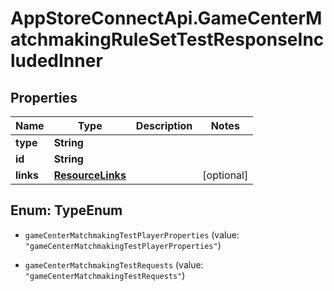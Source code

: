 # AppStoreConnectApi.GameCenterMatchmakingRuleSetTestResponseIncludedInner

## Properties

Name | Type | Description | Notes
------------ | ------------- | ------------- | -------------
**type** | **String** |  | 
**id** | **String** |  | 
**links** | [**ResourceLinks**](ResourceLinks.md) |  | [optional] 



## Enum: TypeEnum


* `gameCenterMatchmakingTestPlayerProperties` (value: `"gameCenterMatchmakingTestPlayerProperties"`)

* `gameCenterMatchmakingTestRequests` (value: `"gameCenterMatchmakingTestRequests"`)





